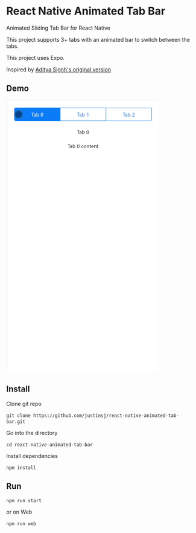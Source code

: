 # React Native Animated Tab Bar

Animated Sliding Tab Bar for React Native

This project supports 3+ tabs with an animated bar to switch between the tabs.

This project uses Expo.

Inspired by [Aditya Signh's original version](https://medium.com/weekly-webtips/animated-sliding-tabbar-in-react-native-f214d99f8799)

## Demo
![](demo.gif)

## Install

Clone git repo
```
git clone https://github.com/justinsj/react-native-animated-tab-bar.git
```
Go into the directory
```
cd react-native-animated-tab-bar
```

Install dependencies
```
npm install
```


## Run

```
npm run start
```

or on Web
```
npm run web
```
